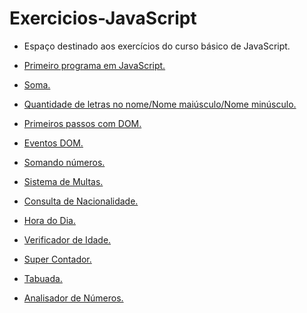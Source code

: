 # Exercicios-JavaScript

* Espaço destinado aos exercícios do curso básico de JavaScript.

* <a href="https://rafasfrancah.github.io/Exercicios-JavaScript/aula04/ex001.html" target="_blank">Primeiro programa em JavaScript.</a> 
* <a href="https://rafasfrancah.github.io/Exercicios-JavaScript/aula06/ex003.html" target="_blank">Soma.</a> 
* <a href="https://rafasfrancah.github.io/Exercicios-JavaScript/aula06/ex004.html" target="_blank">Quantidade de letras no nome/Nome maiúsculo/Nome minúsculo.</a> 
* <a href="https://rafasfrancah.github.io/Exercicios-JavaScript/aula06/ex005.html" target="_blank">Primeiros passos com DOM.</a>
* <a href="https://rafasfrancah.github.io/Exercicios-JavaScript/aula10/ex006.html" target="_blank">Eventos DOM.</a>
* <a href="https://rafasfrancah.github.io/Exercicios-JavaScript/aula10/ex007.html" target="_blank">Somando números.</a>
* <a href="https://rafasfrancah.github.io/Exercicios-JavaScript/aula11/ex010.html" target="_blank">Sistema de Multas.</a>
* <a href="https://rafasfrancah.github.io/Exercicios-JavaScript/aula11/ex011.html" target="_blank">Consulta de Nacionalidade.</a>
* <a href="https://rafasfrancah.github.io/Exercicios-JavaScript/aula12/ex014.html" target="_blank">Hora do Dia.</a>
* <a href="https://rafasfrancah.github.io/Exercicios-JavaScript/aula12/ex015.html" target="_blank">Verificador de Idade.</a>
* <a href="https://rafasfrancah.github.io/Exercicios-JavaScript/aula14/ex016.html" target="_blank">Super Contador.</a>
* <a href="https://rafasfrancah.github.io/Exercicios-JavaScript/aula14/ex017.html" target="_blank">Tabuada.</a>
* <a href="https://rafasfrancah.github.io/Exercicios-JavaScript/aula16/ex018.html" target="_blank">Analisador de Números.</a>




